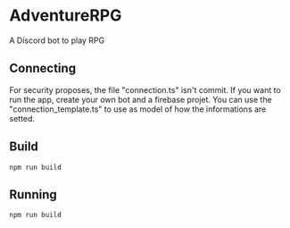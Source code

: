 # AdventureRPG

A Discord bot to play RPG

## Connecting

For security proposes, the file "connection.ts" isn't commit. If you want to run the app, create your own bot and a firebase projet.
You can use the "connection_template.ts" to use as model of how the informations are setted.

## Build

```shell
npm run build
```

## Running

```shell
npm run build
```
